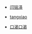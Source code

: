 * [闫铭泽](https://github.com/applebook2/jobplus4-16.git)

* [tangxiao](https://github.com/tangxiao110)

* [口渴口渴](https://github.com/zkqiang)

